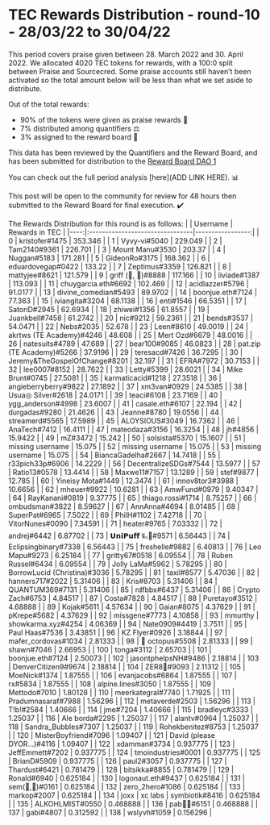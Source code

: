 
# TEC Rewards Distribution - round-10  - 28/03/22 to 30/04/22
This period covers praise given between 28. March 2022 and 30. April 2022. We allocated 4020 TEC tokens for rewards, with a 100:0 split between Praise and Sourcecred. Some praise accounts still haven’t been activated so the total amount below will be less than what we set aside to distribute.

Out of the total rewards:

* 90% of the tokens were given as praise rewards :pray:
* 7% distributed among quantifiers :balance_scale:
* 3% assigned to the reward board :memo:

This data has been reviewed by the Quantifiers and the Reward Board, and has been submitted for distribution to the [Reward Board DAO 1](https://xdai.aragon.blossom.software/#/rewardboardtec/)


You can check out the full period analysis [here](ADD LINK HERE). :bar_chart:

This post will be open to the community for review for 48 hours then submitted to the Reward Board for final execution. :heavy_check_mark:

The Rewards Distribution for this round is as follows:
|     | Username                        |   Rewards in TEC |
|----:|:--------------------------------|-----------------:|
|   0 | kristofer#1475                  |       353.346    |
|   1 | Vyvy-vi#5040                    |       229.049    |
|   2 | Tam2140#9361                    |       226.701    |
|   3 | Mount Manu#3530                 |       203.37     |
|   4 | Nuggan#5183                     |       171.281    |
|   5 | GideonRo#3175                   |       168.362    |
|   6 | eduardovegap#0422               |       133.22     |
|   7 | Zeptimus#3359                   |       126.821    |
|   8 | mattyjee#8621                   |       121.579    |
|   9 | griff (💜, 💜)#8888             |       117.166    |
|  10 | liviade#1387                    |       113.093    |
|  11 | chuygarcia.eth#6692             |       102.469    |
|  12 | acidlazzer#5796                 |        91.0177   |
|  13 | divine_comedian#5493            |        89.9702   |
|  14 | boonjue.eth#7124                |        77.363    |
|  15 | iviangita#3204                  |        68.1138   |
|  16 | enti#1546                       |        66.5351   |
|  17 | SatoriD#2945                    |        62.6934   |
|  18 | zhiwei#1356                     |        61.8557   |
|  19 | Juankbell#7458                  |        61.2742   |
|  20 | nic#9212                        |        59.2361   |
|  21 | bends#3537                      |        54.0471   |
|  22 | Nebs#2035                       |        52.678    |
|  23 | Leen#8610                       |        49.0019   |
|  24 | akrtws (TE Academy)#4246        |        48.608    |
|  25 | Mert Ozd#6679                   |        48.0016   |
|  26 | natesuits#4789                  |        47.689    |
|  27 | bear100#9085                    |        46.0823   |
|  28 | pat.zip (TE Academy)#5266       |        37.9196   |
|  29 | teresacd#7426                   |        36.7295   |
|  30 | Jeremy&TheGospelOfChange#8201   |        32.197    |
|  31 | EFRA#7972                       |        30.7153   |
|  32 | lee0007#8152                    |        28.7622   |
|  33 | Letty#5399                      |        28.6021   |
|  34 | Mike Brunt#0745                 |        27.5081   |
|  35 | karmaticacid#1218               |        27.3518   |
|  36 | angieberryberry#9822            |        27.1892   |
|  37 | xm3van#0929                     |        24.5385   |
|  38 | Usua◎ Silver#2618               |        24.0171   |
|  39 | teaci#6108                      |        23.7169   |
|  40 | ygg_anderson#4998               |        23.6007   |
|  41 | casale.eth#6107                 |        22.194    |
|  42 | durgadas#9280                   |        21.4626   |
|  43 | Jeanne#8780                     |        19.0556   |
|  44 | streamerd#5565                  |        17.5989   |
|  45 | ALOYSIOUS#3049                  |        16.7362   |
|  46 | AnaTech#7412                    |        16.4111   |
|  47 | mateodaza#3156                  |        16.3254   |
|  48 | jh#4856                         |        15.9422   |
|  49 | mZ#3472                         |        15.242    |
|  50 | solsista#5370                   |        15.1607   |
|  51 | missing username                |        15.075    |
|  52 | missing username                |        15.075    |
|  53 | missing username                |        15.075    |
|  54 | BiancaGadelha#2667              |        14.7418   |
|  55 | r33pich33p#6906                 |        14.2229   |
|  56 | DecentralizeSDGs#7544           |        13.5977   |
|  57 | Ratio13#0578                    |        13.4414   |
|  58 | Maxwe11#7157                    |        13.1289   |
|  59 | stef#9877                       |        12.785    |
|  60 | Yineisy Mota#1449               |        12.3474   |
|  61 | innov8tor3#3988                 |        10.6656   |
|  62 | mheuer#9922                     |        10.6281   |
|  63 | AmwFund#0979                    |         9.40347  |
|  64 | RayKanani#0819                  |         9.37775  |
|  65 | thiago.rossi#1714               |         8.75257  |
|  66 | ombudsman#3822                  |         8.59627  |
|  67 | AnnAnna#4694                    |         8.01485  |
|  68 | SuperPat#6965                   |         7.5022   |
|  69 | PhilH#1102                      |         7.42718  |
|  70 | VitorNunes#0090                 |         7.34591  |
|  71 | heater#9765                     |         7.03332  |
|  72 | andrej#6442                     |         6.87702  |
|  73 | 𝗨𝗻𝗶𝗣𝘂𝗳𝗳 🜐🐙#9571                |         6.56443  |
|  74 | Eclipsingbinary#7338            |         6.56443  |
|  75 | freshelle#9882                  |         6.40813  |
|  76 | Leo Mapu#9273                   |         6.25184  |
|  77 | gritty67#0518                   |         6.09554  |
|  78 | Ruben Russel#6434               |         6.09554  |
|  79 | Jolly LaMa#5962                 |         5.78295  |
|  80 | BorrowLucid (Christina)#3036    |         5.78295  |
|  81 | taxil#8577                      |         5.47036  |
|  82 | hanners717#2022                 |         5.31406  |
|  83 | Kris#8703                       |         5.31406  |
|  84 | QUANTUM369#7131                 |         5.31406  |
|  85 | rdfbbx#6437                     |         5.31406  |
|  86 | Crypto Zach#6753                |         4.84517  |
|  87 | Costa#7828                      |         4.84517  |
|  88 | Puretayo#3512                   |         4.68888  |
|  89 | Kojak#5611                      |         4.57634  |
|  90 | Gaian#8075                      |         4.37629  |
|  91 | pKrepe#5682                     |         4.37629  |
|  92 | missgene#7773                   |         4.10858  |
|  93 | mmurthy | showkarma.xyz#4254    |         4.06369  |
|  94 | Nate0909#4419                   |         3.7511   |
|  95 | Paul Haas#7536                  |         3.43851  |
|  96 | KZ Flyer#0926                   |         3.18844  |
|  97 | mafer_cordovas#1034             |         2.81333  |
|  98 | 🐙 octopus#5508                 |         2.81333  |
|  99 | shawn#7046                      |         2.66953  |
| 100 | tonga#3112                      |         2.65703  |
| 101 | boonjue.eth#7124                |         2.50073  |
| 102 | jasontphelpsNH#9486             |         2.18814  |
| 103 | DenverCitizen9#9674             |         2.18814  |
| 104 | ZER8🧠#9093                     |         2.11312  |
| 105 | MoeNick#1374                    |         1.87555  |
| 106 | evanjacobs#6864                 |         1.87555  |
| 107 | rx#5834                         |         1.87555  |
| 108 | alpine.lines#3050               |         1.87555  |
| 109 | Mettodo#7010                    |         1.80128  |
| 110 | meerkategral#7740               |         1.71925  |
| 111 | Pradumnasaraf#7988              |         1.56296  |
| 112 | metaverde#2503                  |         1.56296  |
| 113 | T!b!#2584                       |         1.40666  |
| 114 | jme#7204                        |         1.40666  |
| 115 | bradleyc#3333                   |         1.25037  |
| 116 | Ale borda#2295                  |         1.25037  |
| 117 | alantv#0964                     |         1.25037  |
| 118 | Sandra_Bubbles#7307             |         1.25037  |
| 119 | Rohekbenitez#8753               |         1.25037  |
| 120 | MisterBoyfriend#7096            |         1.09407  |
| 121 | David (please DYOR...)#4116     |         1.09407  |
| 122 | xdamman#3734                    |         0.937775 |
| 123 | JeffEmmett#7202                 |         0.937775 |
| 124 | tmoindustries#0001              |         0.937775 |
| 125 | BrianD#5909                     |         0.937775 |
| 126 | paul2#3057                      |         0.937775 |
| 127 | Thardust#6421                   |         0.781479 |
| 128 | bitsikka#8855                   |         0.781479 |
| 129 | Ronald#6940                     |         0.625184 |
| 130 | logonaut.eth#9437               |         0.625184 |
| 131 | sem(🌸,🐝)#0161                 |         0.625184 |
| 132 | zero_2hero#1086                 |         0.625184 |
| 133 | markop#2007                     |         0.625184 |
| 134 | joxx | xc labs | symbiotik#8416 |         0.625184 |
| 135 | ALKOHLMIST#0550                 |         0.468888 |
| 136 | pab🐝🐙#6151                    |         0.468888 |
| 137 | gabi#4807                       |         0.312592 |
| 138 | wslyvh#1059                     |         0.156296 |